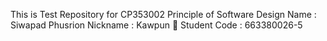 This is Test Repository for CP353002 Principle of Software Design
Name : Siwapad Phusrion
Nickname : Kawpun 🍙
Student Code : 663380026-5
